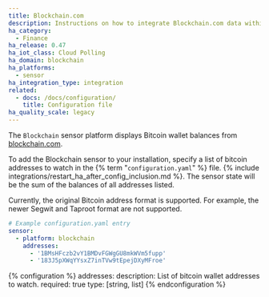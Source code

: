 ```yaml
---
title: Blockchain.com
description: Instructions on how to integrate Blockchain.com data within Home Assistant.
ha_category:
  - Finance
ha_release: 0.47
ha_iot_class: Cloud Polling
ha_domain: blockchain
ha_platforms:
  - sensor
ha_integration_type: integration
related:
  - docs: /docs/configuration/
    title: Configuration file
ha_quality_scale: legacy
---
```


The `Blockchain` sensor platform displays Bitcoin wallet balances from [blockchain.com](https://blockchain.com).

To add the Blockchain sensor to your installation, specify a list of bitcoin addresses to watch in the {% term "`configuration.yaml`" %} file.
{% include integrations/restart_ha_after_config_inclusion.md %}. The sensor state will be the sum of the balances of all addresses listed.

Currently, the original Bitcoin address format is supported.
For example, the newer Segwit and Taproot format are not supported.

```yaml
# Example configuration.yaml entry
sensor:
  - platform: blockchain
    addresses:
      - '1BMsHFczb2vY1BMDvFGWgGU8mkWVm5fupp'
      - '183J5pXWqYYsxZ7inTVw9tEpejDXyMFroe'
```

{% configuration %}
addresses:
  description: List of bitcoin wallet addresses to watch.
  required: true
  type: [string, list]
{% endconfiguration %}
